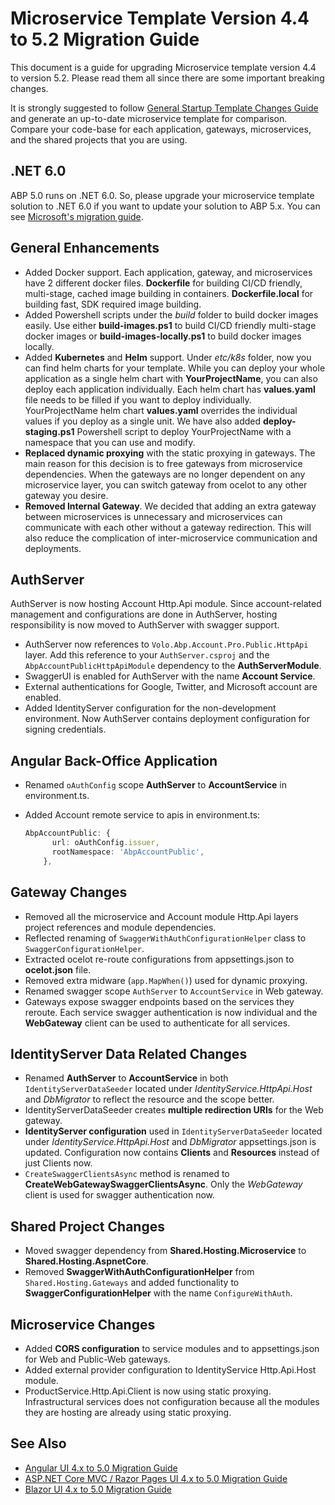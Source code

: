 # Microservice Template Version 4.4 to 5.2 Migration Guide

This document is a guide for upgrading Microservice template version 4.4 to version 5.2. Please read them all since there are some important breaking changes. 

 It is strongly suggested to follow [General Startup Template Changes Guide](https://github.com/abpframework/abp/blob/dev/docs/en/Migration-Guides/Upgrading-Startup-Template.md) and generate an up-to-date microservice template for comparison. Compare your code-base for each application, gateways, microservices, and the shared projects that you are using.

## .NET 6.0

ABP 5.0 runs on .NET 6.0. So, please upgrade your microservice template solution to .NET 6.0 if you want to update your solution to ABP 5.x. You can see [Microsoft's migration guide](https://docs.microsoft.com/en-us/aspnet/core/migration/50-to-60).

## General Enhancements

- Added Docker support. Each application, gateway, and microservices have 2 different docker files. **Dockerfile** for building CI/CD friendly, multi-stage, cached image building in containers. **Dockerfile.local** for building fast, SDK required image building. 
- Added Powershell scripts under the *build* folder to build docker images easily. Use either **build-images.ps1** to build CI/CD friendly multi-stage docker images or **build-images-locally.ps1**  to build docker images locally.
- Added **Kubernetes** and **Helm** support. Under *etc/k8s* folder, now you can find helm charts for your template. While you can deploy your whole application as a single helm chart with **YourProjectName**, you can also deploy each application individually. Each helm chart has **values.yaml** file needs to be filled if you want to deploy individually. YourProjectName helm chart **values.yaml** overrides the individual values if you deploy as a single unit. We have also added **deploy-staging.ps1** Powershell script to deploy YourProjectName with a namespace that you can use and modify.
- **Replaced dynamic proxying** with the static proxying in gateways. The main reason for this decision is to free gateways from microservice dependencies. When the gateways are no longer dependent on any microservice layer, you can switch gateway from ocelot to any other gateway you desire. 
- **Removed Internal Gateway**. We decided that adding an extra gateway between microservices is unnecessary and microservices can communicate with each other without a gateway redirection. This will also reduce the complication of inter-microservice communication and deployments.

## AuthServer

AuthServer is now hosting Account Http.Api module. Since account-related management and configurations are done in AuthServer, hosting responsibility is now moved to AuthServer with swagger support.

- AuthServer now references to `Volo.Abp.Account.Pro.Public.HttpApi` layer. Add this reference to your `AuthServer.csproj` and the `AbpAccountPublicHttpApiModule` dependency to the **AuthServerModule**.
- SwaggerUI is enabled for AuthServer with the name **Account Service**.
- External authentications for Google, Twitter, and Microsoft account are enabled. 
- Added IdentityServer configuration for the non-development environment. Now AuthServer contains deployment configuration for signing credentials.

## Angular Back-Office Application

- Renamed `oAuthConfig` scope **AuthServer** to **AccountService** in environment.ts.

- Added Account remote service to apis in environment.ts:

  ```typescript
  AbpAccountPublic: {
        url: oAuthConfig.issuer,
        rootNamespace: 'AbpAccountPublic',
      },
  ```

## Gateway Changes

- Removed all the microservice and Account module Http.Api layers project references and module dependencies.
- Reflected renaming of `SwaggerWithAuthConfigurationHelper` class to `SwaggerConfigurationHelper`. 
- Extracted ocelot re-route configurations from appsettings.json to **ocelot.json** file.
- Removed extra midware (`app.MapWhen()`) used for dynamic proxying.
- Renamed swagger scope `AuthServer` to `AccountService` in Web gateway.
- Gateways expose swagger endpoints based on the services they reroute. Each service swagger authentication is now individual and the **WebGateway** client can be used to authenticate for all services.

## IdentityServer Data Related Changes

- Renamed **AuthServer** to **AccountService** in both `IdentityServerDataSeeder` located under *IdentityService.HttpApi.Host* and *DbMigrator* to reflect the resource and the scope better.
- IdentityServerDataSeeder creates **multiple redirection URIs** for the Web gateway.
- **IdentityServer configuration** used in `IdentityServerDataSeeder` located under *IdentityService.HttpApi.Host* and *DbMigrator* appsettings.json is updated. Configuration now contains **Clients** and **Resources** instead of just Clients now.
- `CreateSwaggerClientsAsync` method is renamed to **CreateWebGatewaySwaggerClientsAsync**. Only the *WebGateway* client is used for swagger authentication now.

## Shared Project Changes

- Moved swagger dependency from **Shared.Hosting.Microservice** to **Shared.Hosting.AspnetCore**.
- Removed **SwaggerWithAuthConfigurationHelper** from `Shared.Hosting.Gateways` and added functionality to **SwaggerConfigurationHelper** with the name `ConfigureWithAuth`.

## Microservice Changes

- Added **CORS configuration** to service modules and to appsettings.json for Web and Public-Web gateways.
- Added external provider configuration to IdentityService Http.Api.Host module.
- ProductService.Http.Api.Client is now using static proxying. Infrastructural services does not configuration because all the modules they are hosting are already using static proxying. 

## See Also

* [Angular UI 4.x to 5.0 Migration Guide](https://github.com/abpframework/abp/blob/dev/docs/en/Migration-Guides/Abp-5_0-Angular.md)
* [ASP.NET Core MVC / Razor Pages UI 4.x to 5.0 Migration Guide](https://github.com/abpframework/abp/blob/dev/docs/en/Migration-Guides/Abp-5-0-MVC.md)
* [Blazor UI 4.x to 5.0 Migration Guide](https://github.com/abpframework/abp/blob/dev/docs/en/Migration-Guides/Abp-5-0-Blazor.md)

